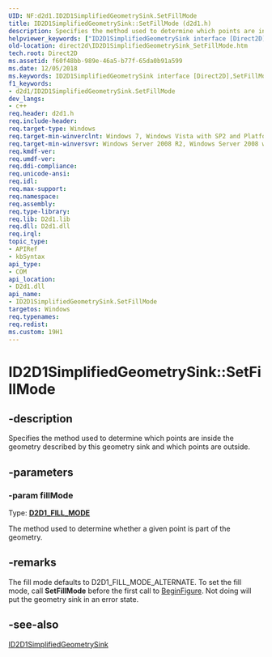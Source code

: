```yaml
---
UID: NF:d2d1.ID2D1SimplifiedGeometrySink.SetFillMode
title: ID2D1SimplifiedGeometrySink::SetFillMode (d2d1.h)
description: Specifies the method used to determine which points are inside the geometry described by this geometry sink and which points are outside.helpviewer_keywords: ["ID2D1SimplifiedGeometrySink interface [Direct2D]","SetFillMode method","ID2D1SimplifiedGeometrySink.SetFillMode","ID2D1SimplifiedGeometrySink::SetFillMode","SetFillMode","SetFillMode method [Direct2D]","SetFillMode method [Direct2D]","ID2D1SimplifiedGeometrySink interface","d2d1/ID2D1SimplifiedGeometrySink::SetFillMode","direct2d.ID2D1SimplifiedGeometrySink_SetFillMode"]
old-location: direct2d\ID2D1SimplifiedGeometrySink_SetFillMode.htm
tech.root: Direct2D
ms.assetid: f60f48bb-989e-46a5-b77f-65da0b91a599
ms.date: 12/05/2018
ms.keywords: ID2D1SimplifiedGeometrySink interface [Direct2D],SetFillMode method, ID2D1SimplifiedGeometrySink.SetFillMode, ID2D1SimplifiedGeometrySink::SetFillMode, SetFillMode, SetFillMode method [Direct2D], SetFillMode method [Direct2D],ID2D1SimplifiedGeometrySink interface, d2d1/ID2D1SimplifiedGeometrySink::SetFillMode, direct2d.ID2D1SimplifiedGeometrySink_SetFillMode
f1_keywords:
- d2d1/ID2D1SimplifiedGeometrySink.SetFillMode
dev_langs:
- c++
req.header: d2d1.h
req.include-header: 
req.target-type: Windows
req.target-min-winverclnt: Windows 7, Windows Vista with SP2 and Platform Update for Windows Vista [desktop apps \| UWP apps]
req.target-min-winversvr: Windows Server 2008 R2, Windows Server 2008 with SP2 and Platform Update for Windows Server 2008 [desktop apps \| UWP apps]
req.kmdf-ver: 
req.umdf-ver: 
req.ddi-compliance: 
req.unicode-ansi: 
req.idl: 
req.max-support: 
req.namespace: 
req.assembly: 
req.type-library: 
req.lib: D2d1.lib
req.dll: D2d1.dll
req.irql: 
topic_type:
- APIRef
- kbSyntax
api_type:
- COM
api_location:
- D2d1.dll
api_name:
- ID2D1SimplifiedGeometrySink.SetFillMode
targetos: Windows
req.typenames: 
req.redist: 
ms.custom: 19H1
---
```


# ID2D1SimplifiedGeometrySink::SetFillMode


## -description


Specifies the method used to determine which points are inside the geometry described by this geometry sink  and which points are outside. 


## -parameters




### -param fillMode

Type: <b><a href="/windows/win32/api/d2d1/ne-d2d1-d2d1_fill_mode">D2D1_FILL_MODE</a></b>

The method used to determine whether a given point is part of the geometry.


## -remarks



The fill mode defaults to D2D1_FILL_MODE_ALTERNATE. To set the fill mode, call <b>SetFillMode</b> before the first call to <a href="/windows/win32/api/d2d1/nf-d2d1-id2d1simplifiedgeometrysink-beginfigure">BeginFigure</a>. Not doing will put the geometry sink in an error state. 




## -see-also




<a href="/windows/win32/api/d2d1/nn-d2d1-id2d1simplifiedgeometrysink">ID2D1SimplifiedGeometrySink</a>
 

 

